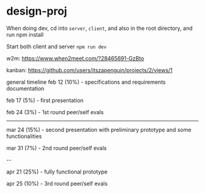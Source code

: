 # design-proj


When doing dev, cd into `server`, `client`, and also in the root directory, and run npm install

Start both client and server `npm run dev`


w2m: https://www.when2meet.com/?28465691-GzBto

kanban: https://github.com/users/itszapenguin/projects/2/views/1

general timeline
feb 12 (10%) - specifications and requirements documentation

feb 17 (5%) - first presentation

feb 24 (3%) - 1st round peer/self evals

---

mar 24 (15%) - second presentation with preliminary prototype and some functionalities

mar 31 (7%) - 2nd round peer/self evals

--

apr 21 (25%) - fully functional prototype

apr 25 (10%) - 3rd round peer/self evals
